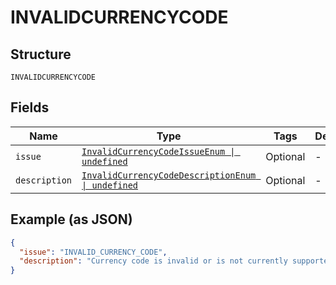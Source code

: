 
# INVALIDCURRENCYCODE

## Structure

`INVALIDCURRENCYCODE`

## Fields

| Name | Type | Tags | Description |
|  --- | --- | --- | --- |
| `issue` | [`InvalidCurrencyCodeIssueEnum \| undefined`](../../doc/models/invalid-currency-code-issue-enum.md) | Optional | - |
| `description` | [`InvalidCurrencyCodeDescriptionEnum \| undefined`](../../doc/models/invalid-currency-code-description-enum.md) | Optional | - |

## Example (as JSON)

```json
{
  "issue": "INVALID_CURRENCY_CODE",
  "description": "Currency code is invalid or is not currently supported. Please refer https://developer.paypal.com/api/rest/reference/currency-codes/ for list of supported currency codes."
}
```


